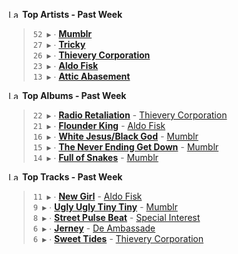 <!--START_LASTFM_ARTISTS:{"period": "7day", "rows": 5}-->
<a href="https://last.fm" target="_blank"><img src="https://user-images.githubusercontent.com/17434202/215290617-e793598d-d7c9-428f-9975-156db1ba89cc.svg" alt="Last.fm Logo" width="18" height="13"/></a> **Top Artists - Past Week**

> `52 ▶️` ∙ **[Mumblr](https://www.last.fm/music/Mumblr)**<br/>
> `27 ▶️` ∙ **[Tricky](https://www.last.fm/music/Tricky)**<br/>
> `26 ▶️` ∙ **[Thievery Corporation](https://www.last.fm/music/Thievery+Corporation)**<br/>
> `23 ▶️` ∙ **[Aldo Fisk](https://www.last.fm/music/Aldo+Fisk)**<br/>
> `13 ▶️` ∙ **[Attic Abasement](https://www.last.fm/music/Attic+Abasement)**<br/>
<!--END_LASTFM_ARTISTS-->

<!--START_LASTFM_ALBUMS:{"period": "7day", "rows": 5}-->
<a href="https://last.fm" target="_blank"><img src="https://user-images.githubusercontent.com/17434202/215290617-e793598d-d7c9-428f-9975-156db1ba89cc.svg" alt="Last.fm Logo" width="18" height="13"/></a> **Top Albums - Past Week**

> `22 ▶️` ∙ **[Radio Retaliation](https://www.last.fm/music/Thievery+Corporation/Radio+Retaliation)** - [Thievery Corporation](https://www.last.fm/music/Thievery+Corporation)<br/>
> `21 ▶️` ∙ **[Flounder King](https://www.last.fm/music/Aldo+Fisk/Flounder+King)** - [Aldo Fisk](https://www.last.fm/music/Aldo+Fisk)<br/>
> `16 ▶️` ∙ **[White Jesus/Black God](https://www.last.fm/music/Mumblr/White+Jesus%2FBlack+God)** - [Mumblr](https://www.last.fm/music/Mumblr)<br/>
> `15 ▶️` ∙ **[The Never Ending Get Down](https://www.last.fm/music/Mumblr/The+Never+Ending+Get+Down)** - [Mumblr](https://www.last.fm/music/Mumblr)<br/>
> `14 ▶️` ∙ **[Full of Snakes](https://www.last.fm/music/Mumblr/Full+of+Snakes)** - [Mumblr](https://www.last.fm/music/Mumblr)<br/>
<!--END_LASTFM_ALBUMS-->

<!--START_LASTFM_TRACKS:{"period": "7day", "rows": 5}-->
<a href="https://last.fm" target="_blank"><img src="https://user-images.githubusercontent.com/17434202/215290617-e793598d-d7c9-428f-9975-156db1ba89cc.svg" alt="Last.fm Logo" width="18" height="13"/></a> **Top Tracks - Past Week**

> `11 ▶️` ∙ **[New Girl](https://www.last.fm/music/Aldo+Fisk/_/New+Girl)** - [Aldo Fisk](https://www.last.fm/music/Aldo+Fisk)<br/>
> `9 ▶️` ∙ **[Ugly Ugly Tiny Tiny](https://www.last.fm/music/Mumblr/_/Ugly+Ugly+Tiny+Tiny)** - [Mumblr](https://www.last.fm/music/Mumblr)<br/>
> `8 ▶️` ∙ **[Street Pulse Beat](https://www.last.fm/music/Special+Interest/_/Street+Pulse+Beat)** - [Special Interest](https://www.last.fm/music/Special+Interest)<br/>
> `6 ▶️` ∙ **[Jerney](https://www.last.fm/music/De+Ambassade/_/Jerney)** - [De Ambassade](https://www.last.fm/music/De+Ambassade)<br/>
> `6 ▶️` ∙ **[Sweet Tides](https://www.last.fm/music/Thievery+Corporation/_/Sweet+Tides)** - [Thievery Corporation](https://www.last.fm/music/Thievery+Corporation)<br/>
<!--END_LASTFM_TRACKS-->
